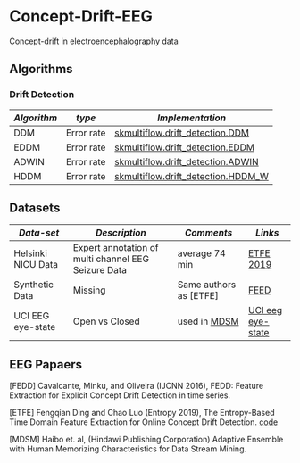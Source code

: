 # Concept-Drift-EEG
Concept-drift in electroencephalography data

## Algorithms 

### Drift Detection 

| _Algorithm_     | _type_          | _Implementation_ |
| --------------- | --------------- |  --------------- |
| DDM             | Error rate      | [skmultiflow.drift_detection.DDM](https://scikit-multiflow.readthedocs.io/en/latest/api/generated/skmultiflow.drift_detection.DDM.html)
| EDDM            | Error rate      | [skmultiflow.drift_detection.EDDM](https://scikit-multiflow.readthedocs.io/en/latest/api/generated/skmultiflow.drift_detection.EDDM.html)
| ADWIN           | Error rate      | [skmultiflow.drift_detection.ADWIN](https://scikit-multiflow.readthedocs.io/en/latest/api/generated/skmultiflow.drift_detection.ADWIN.html)
| HDDM            | Error rate      | [skmultiflow.drift_detection.HDDM_W](https://scikit-multiflow.readthedocs.io/en/latest/api/generated/skmultiflow.drift_detection.HDDM_W.html)


## Datasets
| _Data-set_     | _Description_    | _Comments_ | _Links_ |
| --------------- | --------------- |  --------------- | --------------- | 
| Helsinki NICU Data | Expert annotation of multi channel EEG Seizure Data | average 74 min | [ETFE 2019](https://www.mdpi.com/1099-4300/21/12/1187) |
| Synthetic Data | Missing | Same authors as [ETFE] | [FEED](https://core.ac.uk/download/pdf/185512443.pdf)
| UCI EEG eye-state | Open vs Closed | used in [MDSM](https://www.hindawi.com/journals/mpe/2015/874032/) | [UCI eeg eye-state](https://archive.ics.uci.edu/ml/datasets/EEG+Eye+State)

## EEG Papaers
[FEDD] Cavalcante, Minku, and Oliveira (IJCNN 2016), FEDD: Feature Extraction for Explicit Concept Drift Detection in time series.

[ETFE] Fengqian Ding and Chao Luo (Entropy 2019), The Entropy-Based Time Domain Feature Extraction for Online Concept Drift Detection. [code](https://github.com/dingfengqian/ETFE)

[MDSM] Haibo et. al, (Hindawi Publishing Corporation) Adaptive Ensemble with Human Memorizing Characteristics for Data Stream Mining.

